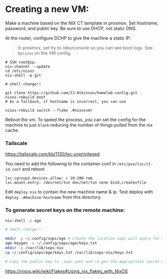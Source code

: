 # Creating a new VM:

Make a machine based on the NIX CT template in proxmox. Set hostname, password, and public key. Be sure to use DHCP, not static DNS. 

At the router, configure DCHP to give the machine a static IP.

> In proxmox, set tty to /dev/console so you can see boot logs. See `Options` on the VM config.


```
# SSH root@ip. 
nix-channel --update
cd /etc/nixos
nix-shell -p git

# shell change!!

git clone https://github.com/JJ-Atkinson/homelab-config.git .
nixos-rebuild boot
# As a fallback, if hostname is incorrect, you can use

nixos-rebuild switch --flake .#nixosvmr

```

Reboot the vm. To speed the process, you can set the config for the machine to just `blank` reducing the number of things pulled from the nix cache. 

### Tailscale


https://tailscale.com/kb/1130/lxc-unprivileged


You need to add the following to the container conf in `/etc/pve/lxc/ct-id.conf` and reboot

```
lxc.cgroup2.devices.allow: c 10:200 rwm
lxc.mount.entry: /dev/net/tun dev/net/tun none bind,create=file
```

Edit `deploy.nix` to contain the new machine name & ip. Test deploy with `deploy .#machine-hostname` from this directory.

### To generate secret keys on the remote machine:

```bash
nix-shell -p age

# shell change!!

mkdir -p ~/.config/sops/age # Create the location sops will query for the key file
age-keygen -o ~/.config/sops/age/keys.txt
mkdir -p /var/lib/sops-nix
cp ~/.config/sops/age/keys.txt /var/lib/sops-nix/keys.txt

# Copy the public key to .sops.yaml and re-gen the appropriate secret-containing files
```


https://nixos.wiki/wiki/Flakes#Using_nix_flakes_with_NixOS